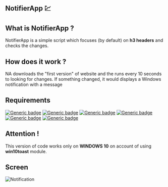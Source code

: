 ## NotifierApp :chart:

## What is NotifierApp ?
NotifierApp is a simple script which focuses (by default) on **h3 headers** and checks the changes.

## How does it work ?
NA downloads the "first version" of website and the runs every 10 seconds to looking for changes. If something changed, it would displays a Windows notification with a message

## Requirements
[![Generic badge](https://img.shields.io/badge/Python-3.x-green.svg)](https://shields.io/)
[![Generic badge](https://img.shields.io/badge/AutoHotKey-x.x-green.svg)](https://shields.io/)
[![Generic badge](https://img.shields.io/badge/Module-win10toast-green.svg)](https://shields.io/)
[![Generic badge](https://img.shields.io/badge/Module-googletrans-green.svg)](https://shields.io/)
[![Generic badge](https://img.shields.io/badge/Module-pyperclip-green.svg)](https://shields.io/)
[![Generic badge](https://img.shields.io/badge/Module-time-green.svg)](https://shields.io/)

## Attention !
This version of code works only on **WINDOWS 10** on account of using **win10toast** module. 

## Screen
![Notification](https://user-images.githubusercontent.com/33324211/95664461-5239c280-0b48-11eb-9dc9-4994fcc83ae1.PNG)

